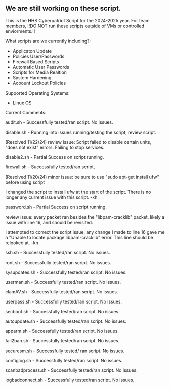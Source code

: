 
We are still working on these script. 
-
This is the HHS Cyberpatriot Script for the 2024-2025 year. 
For team members, !!DO NOT run these scripts outside of VMs or controlled enviorments.!!

What scripts are we currently including?:

- Applicaton Update
- Policies User/Passwords
- Firewall Based Scripts
- Automatic User Passwords
- Scripts for Media Realtion
- System Hardening
- Acoount Lockout Policies

Supported Operating Systems:

- Linux OS


Current Comments:

audit.sh - Successfully tested/ran script. No issues.

disable.sh - Running into issues running/testing the script, review script.

(Resolved 11/22/24) review issue: Script failed to disable certain units, "does not exist" errors. Failing to stop services.

disable2.sh - Partial Success on script running.

firewall.sh - Successfully tested/ran script, 

(Resolved 11/20/24) minor issue: be sure to use "sudo apt-get install ufw" before using script

I changed the script to install ufw at the start of the script. There is no longer any current issue with this script. -kh

password.sh - Partial Success on script running. 

review issue: every packet ran besides the "libpam-cracklib" packet. likely a issue with line 16, and should be revisited.

I attempted to correct the script issue, any change I made to line 16 gave me a "Unable to locate package libpam-cracklib" error. This line should be relooked at. -kh

ssh.sh - Successfully tested/ran script. No issues.

root.sh - Successfully tested/ran script. No issues.

sysupdates.sh - Successfully tested/ran script. No issues.

userman.sh - Successfully tested/ran script. No issues.

clamAV.sh - Successfully tested/ran script. No issues.

userpass.sh - Successfully tested/ran script. No issues.

secboot.sh - Successfully tested/ran script. No issues.

autoupdate.sh - Successfully tested/ran script. No issues.

apparm.sh - Successfully tested/ran script. No issues.

fail2ban.sh - Successfully tested/ran script. No issues.

securesm.sh - Successfully tested/ ran script. No issues.

configlog.sh - Successfully tested/ran script. No issues.

scanbadprocess.sh - Successfully tested/ran script. No issues.

logbadconnect.sh - Successfully tested/ran script. No issues.

